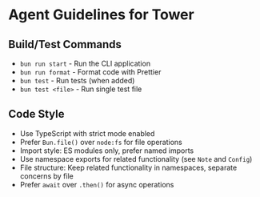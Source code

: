 # Agent Guidelines for Tower

## Build/Test Commands

- `bun run start` - Run the CLI application
- `bun run format` - Format code with Prettier
- `bun test` - Run tests (when added)
- `bun test <file>` - Run single test file

## Code Style

- Use TypeScript with strict mode enabled
- Prefer `Bun.file()` over `node:fs` for file operations
- Import style: ES modules only, prefer named imports
- Use namespace exports for related functionality (see `Note` and `Config`)
- File structure: Keep related functionality in namespaces, separate concerns by file
- Prefer `await` over `.then()` for async operations
